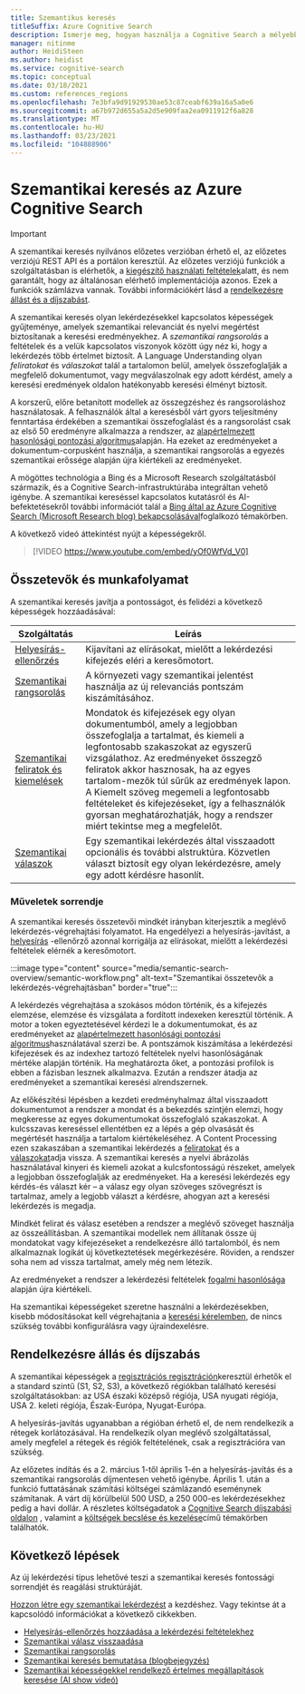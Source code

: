 ```yaml
---
title: Szemantikus keresés
titleSuffix: Azure Cognitive Search
description: Ismerje meg, hogyan használja a Cognitive Search a mélyebb tanulási szemantikai keresési modelleket a Bingből, hogy a keresési eredmények intuitívabbak legyenek.
manager: nitinme
author: HeidiSteen
ms.author: heidist
ms.service: cognitive-search
ms.topic: conceptual
ms.date: 03/18/2021
ms.custom: references_regions
ms.openlocfilehash: 7e3bfa9d91929530ae53c87ceabf639a16a5a0e6
ms.sourcegitcommit: a67b972d655a5a2d5e909faa2ea0911912f6a828
ms.translationtype: MT
ms.contentlocale: hu-HU
ms.lasthandoff: 03/23/2021
ms.locfileid: "104888906"
---
```

# <a name="semantic-search-in-azure-cognitive-search"></a>Szemantikai keresés az Azure Cognitive Search

> [!IMPORTANT]
> A szemantikai keresés nyilvános előzetes verzióban érhető el, az előzetes verziójú REST API és a portálon keresztül. Az előzetes verziójú funkciók a szolgáltatásban is elérhetők, a [kiegészítő használati feltételek](https://azure.microsoft.com/support/legal/preview-supplemental-terms/)alatt, és nem garantált, hogy az általánosan elérhető implementációja azonos. Ezek a funkciók számlázva vannak. További információkért lásd a [rendelkezésre állást és a díjszabást](semantic-search-overview.md#availability-and-pricing).

A szemantikai keresés olyan lekérdezésekkel kapcsolatos képességek gyűjteménye, amelyek szemantikai relevanciát és nyelvi megértést biztosítanak a keresési eredményekhez. A *szemantikai rangsorolás* a feltételek és a velük kapcsolatos viszonyok között úgy néz ki, hogy a lekérdezés több értelmet biztosít. A Language Understanding olyan *feliratokat* és *válaszokat* talál a tartalomon belül, amelyek összefoglalják a megfelelő dokumentumot, vagy megválaszolnak egy adott kérdést, amely a keresési eredmények oldalon hatékonyabb keresési élményt biztosít.

A korszerű, előre betanított modellek az összegzéshez és rangsoroláshoz használatosak. A felhasználók által a keresésből várt gyors teljesítmény fenntartása érdekében a szemantikai összefoglalást és a rangsorolást csak az első 50 eredményre alkalmazza a rendszer, az [alapértelmezett hasonlósági pontozási algoritmus](index-similarity-and-scoring.md#similarity-ranking-algorithms)alapján. Ha ezeket az eredményeket a dokumentum-corpusként használja, a szemantikai rangsorolás a egyezés szemantikai erőssége alapján újra kiértékeli az eredményeket.

A mögöttes technológia a Bing és a Microsoft Research szolgáltatásból származik, és a Cognitive Search-infrastruktúrába integráltan vehető igénybe. A szemantikai kereséssel kapcsolatos kutatásról és AI-befektetésekről további információt talál a [Bing által az Azure Cognitive Search (Microsoft Research blog) bekapcsolásával](https://www.microsoft.com/research/blog/the-science-behind-semantic-search-how-ai-from-bing-is-powering-azure-cognitive-search/)foglalkozó témakörben.

A következő videó áttekintést nyújt a képességekről.

> [!VIDEO https://www.youtube.com/embed/yOf0WfVd_V0]

## <a name="components-and-workflow"></a>Összetevők és munkafolyamat

A szemantikai keresés javítja a pontosságot, és felidézi a következő képességek hozzáadásával:

| Szolgáltatás | Leírás |
|---------|-------------|
| [Helyesírás-ellenőrzés](speller-how-to-add.md) | Kijavítani az elírásokat, mielőtt a lekérdezési kifejezés eléri a keresőmotort. |
| [Szemantikai rangsorolás](semantic-ranking.md) | A környezeti vagy szemantikai jelentést használja az új relevanciás pontszám kiszámításához. |
| [Szemantikai feliratok és kiemelések](semantic-how-to-query-request.md) | Mondatok és kifejezések egy olyan dokumentumból, amely a legjobban összefoglalja a tartalmat, és kiemeli a legfontosabb szakaszokat az egyszerű vizsgálathoz. Az eredményeket összegző feliratok akkor hasznosak, ha az egyes tartalom-mezők túl sűrűk az eredmények lapon. A Kiemelt szöveg megemeli a legfontosabb feltételeket és kifejezéseket, így a felhasználók gyorsan meghatározhatják, hogy a rendszer miért tekintse meg a megfelelőt. |
| [Szemantikai válaszok](semantic-answers.md) | Egy szemantikai lekérdezés által visszaadott opcionális és további alstruktúra. Közvetlen választ biztosít egy olyan lekérdezésre, amely egy adott kérdésre hasonlít. |

### <a name="order-of-operations"></a>Műveletek sorrendje

A szemantikai keresés összetevői mindkét irányban kiterjesztik a meglévő lekérdezés-végrehajtási folyamatot. Ha engedélyezi a helyesírás-javítást, a [helyesírás](speller-how-to-add.md) -ellenőrző azonnal korrigálja az elírásokat, mielőtt a lekérdezési feltételek elérnék a keresőmotort.

:::image type="content" source="media/semantic-search-overview/semantic-workflow.png" alt-text="Szemantikai összetevők a lekérdezés-végrehajtásban" border="true":::

A lekérdezés végrehajtása a szokásos módon történik, és a kifejezés elemzése, elemzése és vizsgálata a fordított indexeken keresztül történik. A motor a token egyeztetésével kérdezi le a dokumentumokat, és az eredményeket az [alapértelmezett hasonlósági pontozási algoritmus](index-similarity-and-scoring.md#similarity-ranking-algorithms)használatával szerzi be. A pontszámok kiszámítása a lekérdezési kifejezések és az indexhez tartozó feltételek nyelvi hasonlóságának mértéke alapján történik. Ha meghatározta őket, a pontozási profilok is ebben a fázisban lesznek alkalmazva. Ezután a rendszer átadja az eredményeket a szemantikai keresési alrendszernek.

Az előkészítési lépésben a kezdeti eredményhalmaz által visszaadott dokumentumot a rendszer a mondat és a bekezdés szintjén elemzi, hogy megkeresse az egyes dokumentumokat összefoglaló szakaszokat. A kulcsszavas kereséssel ellentétben ez a lépés a gép olvasását és megértését használja a tartalom kiértékeléséhez. A Content Processing ezen szakaszában a szemantikai lekérdezés a [feliratokat](semantic-how-to-query-request.md) és a [válaszokat](semantic-answers.md)adja vissza. A szemantikai keresés a nyelvi ábrázolás használatával kinyeri és kiemeli azokat a kulcsfontosságú részeket, amelyek a legjobban összefoglalják az eredményeket. Ha a keresési lekérdezés egy kérdés-és választ kér – a válasz egy olyan szöveges szövegrészt is tartalmaz, amely a legjobb választ a kérdésre, ahogyan azt a keresési lekérdezés is megadja. 

Mindkét felirat és válasz esetében a rendszer a meglévő szöveget használja az összeállításban. A szemantikai modellek nem állítanak össze új mondatokat vagy kifejezéseket a rendelkezésre álló tartalomból, és nem alkalmaznak logikát új következtetések megérkezésére. Röviden, a rendszer soha nem ad vissza tartalmat, amely még nem létezik.

Az eredményeket a rendszer a lekérdezési feltételek [fogalmi hasonlósága](semantic-ranking.md) alapján újra kiértékeli.

Ha szemantikai képességeket szeretne használni a lekérdezésekben, kisebb módosításokat kell végrehajtania a [keresési kérelemben](semantic-how-to-query-request.md), de nincs szükség további konfigurálásra vagy újraindexelésre.

## <a name="availability-and-pricing"></a>Rendelkezésre állás és díjszabás

A szemantikai képességek a [regisztrációs regisztráción](https://aka.ms/SemanticSearchPreviewSignup)keresztül érhetők el a standard szintű (S1, S2, S3), a következő régiókban található keresési szolgáltatásokban: az USA északi középső régiója, USA nyugati régiója, USA 2. keleti régiója, Észak-Európa, Nyugat-Európa. 

A helyesírás-javítás ugyanabban a régióban érhető el, de nem rendelkezik a rétegek korlátozásával. Ha rendelkezik olyan meglévő szolgáltatással, amely megfelel a rétegek és régiók feltételének, csak a regisztrációra van szükség.

Az előzetes indítás és a 2. március 1-től április 1-én a helyesírás-javítás és a szemantikai rangsorolás díjmentesen vehető igénybe. Április 1. után a funkció futtatásának számítási költségei számlázandó eseménynek számítanak. A várt díj körülbelül 500 USD, a 250 000-es lekérdezésekhez pedig a havi dollár. A részletes költségadatok a [Cognitive Search díjszabási oldalon](https://azure.microsoft.com/pricing/details/search/) , valamint a [költségek becslése és kezelése](search-sku-manage-costs.md)című témakörben találhatók.

## <a name="next-steps"></a>Következő lépések

Az új lekérdezési típus lehetővé teszi a szemantikai keresés fontossági sorrendjét és reagálási struktúráját.

[Hozzon létre egy szemantikai lekérdezést](semantic-how-to-query-request.md) a kezdéshez. Vagy tekintse át a kapcsolódó információkat a következő cikkekben.

+ [Helyesírás-ellenőrzés hozzáadása a lekérdezési feltételekhez](speller-how-to-add.md)
+ [Szemantikai válasz visszaadása](semantic-answers.md)
+ [Szemantikai rangsorolás](semantic-ranking.md)
+ [Szemantikai keresés bemutatása (blogbejegyzés)](https://techcommunity.microsoft.com/t5/azure-ai/introducing-semantic-search-bringing-more-meaningful-results-to/ba-p/2175636)
+ [Szemantikai képességekkel rendelkező értelmes megállapítások keresése (AI show videó)](https://channel9.msdn.com/Shows/AI-Show/Find-meaningful-insights-using-semantic-capabilities-in-Azure-Cognitive-Search)